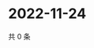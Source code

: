 # 2022-11-24

共 0 条

<!-- BEGIN WEIBO -->
<!-- 最后更新时间 Thu Nov 24 2022 07:00:45 GMT+0800 (China Standard Time) -->

<!-- END WEIBO -->
